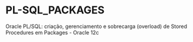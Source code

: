 # PL-SQL_PACKAGES
Oracle PL/SQL:  criação, gerenciamento e sobrecarga (overload) de Stored Procedures em Packages - Oracle 12c
